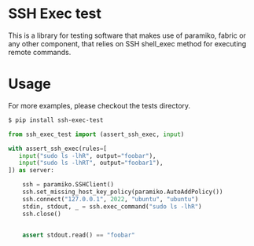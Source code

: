 
SSH Exec test
=============

This is a library for testing software that makes use of paramiko, fabric
or any other component, that relies on SSH shell_exec method for executing
remote commands.

Usage
======

For more examples, please checkout the tests directory.

```bash
$ pip install ssh-exec-test
```

```python
from ssh_exec_test import (assert_ssh_exec, input)

with assert_ssh_exec(rules=[
   input("sudo ls -lhR", output="foobar"),
   input("sudo ls -lhRT", output="foobar1"),
]) as server:

    ssh = paramiko.SSHClient()
    ssh.set_missing_host_key_policy(paramiko.AutoAddPolicy())
    ssh.connect("127.0.0.1", 2022, "ubuntu", "ubuntu")
    stdin, stdout, _ = ssh.exec_command("sudo ls -lhR")
    ssh.close()


    assert stdout.read() == "foobar"
```


